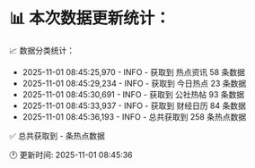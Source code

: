📊 本次数据更新统计：
==========================

📈 数据分类统计：
- 2025-11-01 08:45:25,970 - INFO - 获取到 热点资讯 58 条数据
- 2025-11-01 08:45:29,234 - INFO - 获取到 今日热点 23 条数据
- 2025-11-01 08:45:30,691 - INFO - 获取到 公社热帖 93 条数据
- 2025-11-01 08:45:33,937 - INFO - 获取到 财经日历 84 条数据
- 2025-11-01 08:45:36,193 - INFO - 总共获取到 258 条热点数据

✅ 总共获取到 - 条热点数据

🕐 更新时间: 2025-11-01 08:45:36
